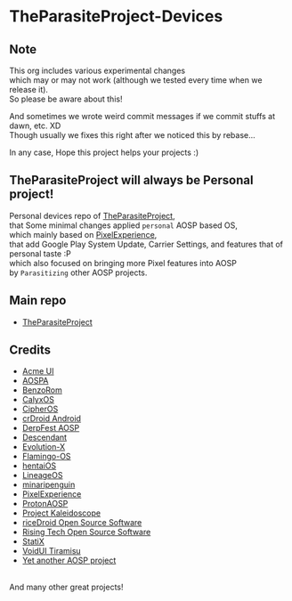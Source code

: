 # TheParasiteProject-Devices

## Note
This org includes various experimental changes<br/>
which may or may not work (although we tested every time when we release it).<br/>
So please be aware about this!

And sometimes we wrote weird commit messages if we commit stuffs at dawn, etc. XD<br/>
Though usually we fixes this right after we noticed this by rebase...

In any case, Hope this project helps your projects :)

## TheParasiteProject will always be Personal project!

Personal devices repo of [TheParasiteProject](https://github.com/TheParasiteProject), <br/>
that Some minimal changes applied ```personal``` AOSP based OS,<br/>
which mainly based on [PixelExperience](https://github.com/PixelExperience),</br>
that add Google Play System Update, Carrier Settings, and features that of personal taste :P<br/>
which also focused on bringing more Pixel features into AOSP<br/>
by ```Parasitizing``` other AOSP projects.

## Main repo

- [TheParasiteProject](https://github.com/TheParasiteProject)

## Credits
- [Acme UI](https://github.com/AcmeUI)
- [AOSPA](https://github.com/AOSPA)
- [BenzoRom](https://github.com/BenzoRom)
- [CalyxOS](https://github.com/CalyxOS)
- [CipherOS](https://github.com/CipherOS)
- [crDroid Android](https://github.com/crdroidandroid)
- [DerpFest AOSP](https://github.com/DerpFest-AOSP)
- [Descendant](https://github.com/Descendant-XI)
- [Evolution-X](https://github.com/Evolution-X)
- [Flamingo-OS](https://github.com/Flamingo-OS)
- [hentaiOS](https://github.com/hentaiOS)
- [LineageOS](https://github.com/LineageOS)
- [minaripenguin](https://github.com/minaripenguin/android_frameworks_base)
- [PixelExperience](https://github.com/PixelExperience)
- [ProtonAOSP](https://github.com/protonAOSP)
- [Project Kaleidoscope](https://github.com/Project-Kaleidoscope)
- [riceDroid Open Source Software](https://github.com/ricedroidOSS)
- [Rising Tech Open Source Software](https://github.com/RisingTechOSS)
- [StatiX](https://github.com/StatiXOS)
- [VoidUI Tiramisu](https://github.com/VoidUI-Tiramisu)
- [Yet another AOSP project](https://github.com/yaap)

<br/>
And many other great projects!
